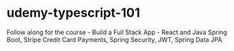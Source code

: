 # udemy-typescript-101
Follow along for the course - Build a Full Stack App - React and Java Spring Boot, Stripe Credit Card Payments, Spring Security, JWT, Spring Data JPA
